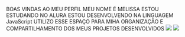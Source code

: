 BOAS VINDAS AO MEU PERFIL
MEU NOME É MELISSA
ESTOU ESTUDANDO NO ALURA
ESTOU DESENVOLVENDO NA LINGUAGEM JavaScript
UTILIZO ESSE ESPAÇO PARA MIHA ORGANIZAÇÃO E COMPARTILHAMENTO DOS MEUS PROJETOS DESENVOLVIDOS
![](https://tenor.com/pt-BR/view/omicron-omega-dst-1913-delta-delta-sigma-theta-gif-16356124)
![](https://tenor.com/pt-BR/view/sad-sadness-upset-sad-hello-kitty-sadhk-gif-14608040041901332803)
